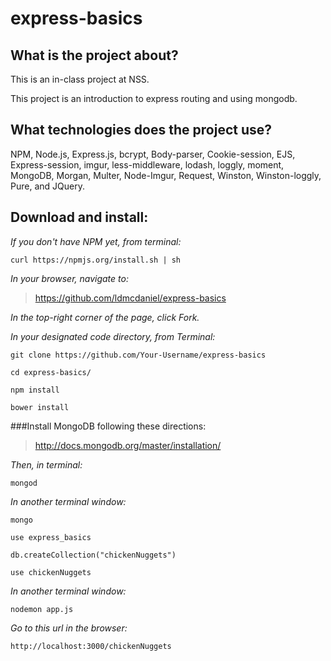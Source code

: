 # express-basics

## What is the project about?

This is an in-class project at NSS.

This project is an introduction to express routing and using mongodb.

## What technologies does the project use?

NPM, Node.js, Express.js, bcrypt, Body-parser, Cookie-session, EJS, Express-session, imgur, less-middleware, lodash, loggly, moment, MongoDB, Morgan, Multer, Node-Imgur, Request, Winston, Winston-loggly, Pure, and JQuery.

## Download and install:

*If you don't have NPM yet, from terminal:*

````curl https://npmjs.org/install.sh | sh````

*In your browser, navigate to:*
>https://github.com/ldmcdaniel/express-basics

*In the top-right corner of the page, click Fork.*

*In your designated code directory, from Terminal:*

````git clone https://github.com/Your-Username/express-basics````

````cd express-basics/````

````npm install````

````bower install````

###Install MongoDB following these directions:

>http://docs.mongodb.org/master/installation/

_Then, in terminal:_

````mongod````

*In another terminal window:*

````mongo````

````use express_basics````

````db.createCollection("chickenNuggets")````

````use chickenNuggets````

*In another terminal window:*

````nodemon app.js````

*Go to this url in the browser:*

````http://localhost:3000/chickenNuggets````
